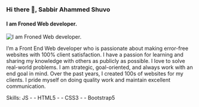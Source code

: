 ### Hi there 👋, Sabbir Ahammed Shuvo
#### I am Froned Web developer.
![I am Froned Web developer.](https://scontent.fdac5-1.fna.fbcdn.net/v/t39.30808-6/203526027_847020835929341_3612596725821191720_n.jpg?_nc_cat=105&ccb=1-5&_nc_sid=09cbfe&_nc_ohc=d63xe5QABQ0AX8KkCPN&tn=y0Z2mFZAMvSz-kiP&_nc_pt=1&_nc_ht=scontent.fdac5-1.fna&oh=9b66f8e07b211b43a439c283e1c8d438&oe=613D9104)

I’m a Front End Web developer who is passionate about making error-free websites with 100% client satisfaction. I have a passion for learning and sharing my knowledge with others as publicly as possible. I love to solve real-world problems. I am strategic, goal-oriented, and always work with an end goal in mind. Over the past years, I created 100s of websites for my clients. I pride myself on doing quality work and maintain excellent communication.

Skills: JS - - HTML5 - - CSS3 - - Bootstrap5





